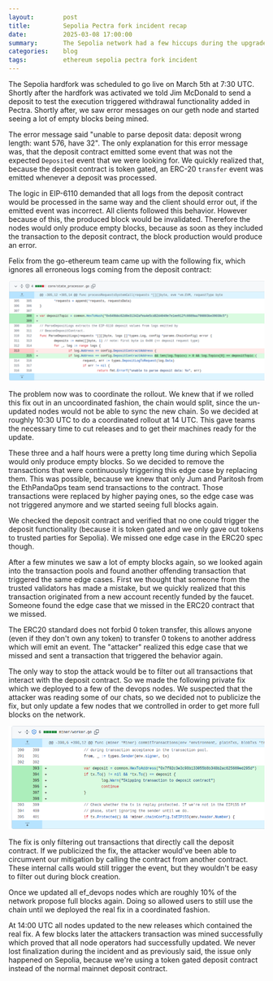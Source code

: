 ```yaml
---
layout:        post
title:         Sepolia Pectra fork incident recap
date:          2025-03-08 17:00:00
summary:       The Sepolia network had a few hiccups during the upgrade to Pectra. This post tells the story of how we managed to coordinate an upgrade and how we defended against an unknown adversary.
categories:    blog
tags:          ethereum sepolia pectra fork incident
---
```


The Sepolia hardfork was scheduled to go live on March 5th at 7:30 UTC.
Shortly after the hardfork was activated we told Jim McDonald to send a deposit to test the execution triggered withdrawal functionality added in Pectra. Shortly after, we saw error messages on our geth node and started seeing a lot of empty blocks being mined.

The error message said "unable to parse deposit data: deposit wrong length: want 576, have 32". The only explanation for this error message was, that the deposit contract emitted some event that was not the expected `Deposited` event that we were looking for.
We quickly realized that, because the deposit contract is token gated, an ERC-20 `transfer` event was emitted whenever a deposit was processed.

The logic in EIP-6110 demanded that all logs from the deposit contract would be processed in the same way and the client should error out, if the emitted event was incorrect. All clients followed this behavior. However because of this, the produced block would be invalidated. Therefore the nodes would only produce empty blocks, because as soon as they included the transaction to the deposit contract, the block production would produce an error.

Felix from the go-ethereum team came up with the following fix, which ignores all erroneous logs coming from the deposit contract:

![Proper Fix](https://raw.githubusercontent.com/MariusVanDerWijden/mariusvanderwijden.github.io/master/_posts/sepolia-proper-fix.png)

The problem now was to coordinate the rollout. We knew that if we rolled this fix out in an uncoordinated fashion, the chain would split, since the un-updated nodes would not be able to sync the new chain. So we decided at roughly 10:30 UTC to do a coordinated rollout at 14 UTC. This gave teams the necessary time to cut releases and to get their machines ready for the update.

These three and a half hours were a pretty long time during which Sepolia would only produce empty blocks. So we decided to remove the transactions that were continuously triggering this edge case by replacing them. This was possible, because we knew that only Jum and Paritosh from the EthPandaOps team send transactions to the contract. Those transactions were replaced by higher paying ones, so the edge case was not triggered anymore and we started seeing full blocks again.

We checked the deposit contract and verified that no one could trigger the deposit functionality (because it is token gated and we only gave out tokens to trusted parties for Sepolia). We missed one edge case in the ERC20 spec though.

After a few minutes we saw a lot of empty blocks again, so we looked again into the transaction pools and found another offending transaction that triggered the same edge cases. First we thought that someone from the trusted validators has made a mistake, but we quickly realized that this transaction originated from a new account recently funded by the faucet. 
Someone found the edge case that we missed in the ERC20 contract that we missed. 

The ERC20 standard does not forbid 0 token transfer, this allows anyone (even if they don't own any token) to transfer 0 tokens to another address which will emit an event. The "attacker" realized this edge case that we missed and sent a transaction that triggered the behavior again.

The only way to stop the attack would be to filter out all transactions that interact with the deposit contract. So we made the following private fix which we deployed to a few of the devops nodes. We suspected that the attacker was reading some of our chats, so we decided not to publicize the fix, but only update a few nodes that we controlled in order to get more full blocks on the network. 

![Private Fix](https://raw.githubusercontent.com/MariusVanDerWijden/mariusvanderwijden.github.io/master/_posts/sepolia-private-fix.png)

The fix is only filtering out transactions that directly call the deposit contract. If we publicized the fix, the attacker would've been able to circumvent our mitigation by calling the contract from another contract. These internal calls would still trigger the event, but they wouldn't be easy to filter out during block creation.

Once we updated all ef_devops nodes which are roughly 10% of the network propose full blocks again. Doing so allowed users to still use the chain until we deployed the real fix in a coordinated fashion.

At 14:00 UTC all nodes updated to the new releases which contained the real fix. A few blocks later the attackers transaction was mined successfully which proved that all node operators had successfully updated. We never lost finalization during the incident and as previously said, the issue only happened on Sepolia, because we're using a token gated deposit contract instead of the normal mainnet deposit contract.

